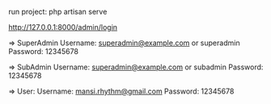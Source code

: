 run project:
php artisan serve

http://127.0.0.1:8000/admin/login

=> SuperAdmin
Username: superadmin@example.com or superadmin
Password: 12345678


=> SubAdmin
Username: superadmin@example.com or subadmin
Password: 12345678

=> User:
Username: mansi.rhythm@gmail.com
Password: 12345678